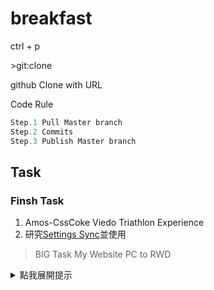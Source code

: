# breakfast

ctrl + p

&gt;git:clone

github Clone with URL

Code Rule

```JavaScript
Step.1 Pull Master branch
Step.2 Commits
Step.3 Publish Master branch
```

## Task

### Finsh Task

1. Amos-CssCoke Viedo Triathlon Experience
2. 研究[Settings Sync](https://marketplace.visualstudio.com/items?itemName=Shan.code-settings-sync)並使用



> BIG Task My Website PC to RWD

<details><summary>點我展開提示</summary>
[IMAGE](https://www.likejapan.com/wp-content/uploads/2019/03/D1n210NU4AEZUsv.jpg-large-1024x576.jpg)
</details>